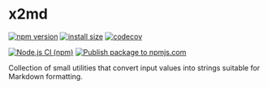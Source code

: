 # x2md

[![npm version](https://badge.fury.io/js/@msn088%2Fx2md.svg?icon=si%3Anpm)](https://badge.fury.io/js/@msn088%2Fx2md)
[![install size](https://packagephobia.com/badge?p=@msn088/x2md)](https://packagephobia.com/result?p=@msn088/x2md)
[![codecov](https://codecov.io/gh/F88/x2md/branch/main/graph/badge.svg?token=TNBVNCPR6C)](https://codecov.io/gh/F88/x2md)

[![Node.js CI (npm)](https://github.com/F88/x2md/actions/workflows/nodejs-ci-npm.yml/badge.svg)](https://github.com/F88/x2md/actions/workflows/nodejs-ci-npm.yml)
[![Publish package to npmjs.com](https://github.com/F88/x2md/actions/workflows/npm-publish-to-npmjs.yml/badge.svg?branch=main)](https://github.com/F88/x2md/actions/workflows/npm-publish-to-npmjs.yml)

Collection of small utilities that convert input values into strings suitable for Markdown formatting.
